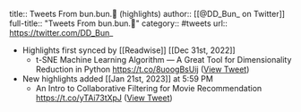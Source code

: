 title:: Tweets From bun.bun.🐽 (highlights)
author:: [[@DD_Bun_ on Twitter]]
full-title:: "Tweets From bun.bun.🐽"
category:: #tweets
url:: https://twitter.com/DD_Bun_

- Highlights first synced by [[Readwise]] [[Dec 31st, 2022]]
	- t-SNE Machine Learning Algorithm — A Great Tool for Dimensionality Reduction in Python https://t.co/8uoogBsUij ([View Tweet](https://twitter.com/DD_Bun_/status/1608808728501047301))
- New highlights added [[Jan 21st, 2023]] at 5:59 PM
	- An Intro to Collaborative Filtering for Movie Recommendation https://t.co/yTAi73tXpJ ([View Tweet](https://twitter.com/DD_Bun_/status/1616057758381658113))